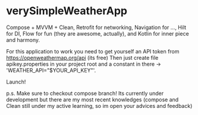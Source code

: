 # verySimpleWeatherApp
Compose + MVVM + Clean, Retrofit for networking, Navigation for ..., Hilt for DI, Flow for fun (they are awesome, actually), and Kotlin for inner piece and harmony.

For this application to work you need to get yourself an API token from https://openweathermap.org/api (its free)
Then just create file apikey.properties in your project root and a constant in there -> 'WEATHER_API="$YOUR_API_KEY"'.

Launch!

p.s. Make sure to checkout compose branch! 
Its currently under development but there are my most recent knowledges (compose and Clean still under my active learning, so im open your advices and feedback)
